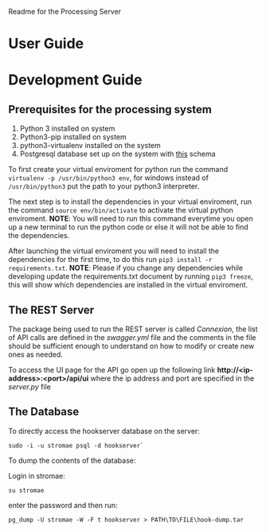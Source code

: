 Readme for the Processing Server
# User Guide

# Development Guide

## Prerequisites for the processing system
1. Python 3 installed on system
2. Python3-pip installed on system
3. python3-virtualenv installed on the system
4. Postgresql database set up on the system with [this](database-dump.dmp) schema

To first create your virtual enviroment for python run the command `virtualenv -p /usr/bin/python3 env`, for windows instead of `/usr/bin/python3` put the path to your python3 interpreter.

The next step is to install the dependencies in your virtual enviroment, run the command `source env/bin/activate` to activate the virtual python enviroment. **NOTE**: You will need to run this command everytime you open up a new terminal to run the python code or else it will not be able to find the dependencies.

After launching the virtual enviroment you will need to install the dependencies for the first time, to do this run `pip3 install -r requirements.txt`. **NOTE**: Please if you change any dependencies while developing update the requirements.txt document by running `pip3 freeze`, this will show which dependencies are installed in the virtual enviroment.

## The REST Server

The package being used to run the REST server is called *Connexion*, the list of API calls are defined in the *swagger.yml* file and the comments in the file should be sufficient enough to understand on how to modify or create new ones as needed.

To access the UI page for the API go open up the following link **http://\<ip-address>:\<port>/api/ui** where the ip address and port are specified in the *server.py* file

## The Database

To directly access the hookserver database on the server:

```
sudo -i -u stromae psql -d hookserver`
```

To dump the contents of the database:

Login in stromae:

```
su stromae
```

enter the password and then run:

```
pg_dump -U stromae -W -F t hookserver > PATH\TO\FILE\hook-dump.tar
```

